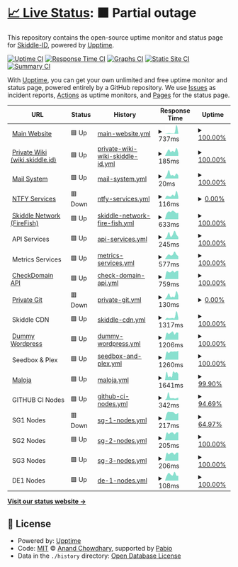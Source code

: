 # [📈 Live Status](https://status.skiddle.id): <!--live status--> **🟧 Partial outage**

This repository contains the open-source uptime monitor and status page for [Skiddle-ID](https://status.skiddle.id), powered by [Upptime](https://github.com/upptime/upptime).

[![Uptime CI](https://github.com/Skiddle-ID/monitoring/workflows/Uptime%20CI/badge.svg)](https://github.com/Skiddle-ID/monitoring/actions?query=workflow%3A%22Uptime+CI%22)
[![Response Time CI](https://github.com/Skiddle-ID/monitoring/workflows/Response%20Time%20CI/badge.svg)](https://github.com/Skiddle-ID/monitoring/actions?query=workflow%3A%22Response+Time+CI%22)
[![Graphs CI](https://github.com/Skiddle-ID/monitoring/workflows/Graphs%20CI/badge.svg)](https://github.com/Skiddle-ID/monitoring/actions?query=workflow%3A%22Graphs+CI%22)
[![Static Site CI](https://github.com/Skiddle-ID/monitoring/workflows/Static%20Site%20CI/badge.svg)](https://github.com/Skiddle-ID/monitoring/actions?query=workflow%3A%22Static+Site+CI%22)
[![Summary CI](https://github.com/Skiddle-ID/monitoring/workflows/Summary%20CI/badge.svg)](https://github.com/Skiddle-ID/monitoring/actions?query=workflow%3A%22Summary+CI%22)

With [Upptime](https://upptime.js.org), you can get your own unlimited and free uptime monitor and status page, powered entirely by a GitHub repository. We use [Issues](https://github.com/Skiddle-ID/monitoring/issues) as incident reports, [Actions](https://github.com/Skiddle-ID/monitoring/actions) as uptime monitors, and [Pages](https://status.skiddle.id) for the status page.

<!--start: status pages-->
<!-- This summary is generated by Upptime (https://github.com/upptime/upptime) -->
<!-- Do not edit this manually, your changes will be overwritten -->
<!-- prettier-ignore -->
| URL | Status | History | Response Time | Uptime |
| --- | ------ | ------- | ------------- | ------ |
| <img alt="" src="https://icons.duckduckgo.com/ip3/skiddle.id.ico" height="13"> [Main Website](https://skiddle.id) | 🟩 Up | [main-website.yml](https://github.com/Skiddle-ID/monitoring/commits/HEAD/history/main-website.yml) | <details><summary><img alt="Response time graph" src="./graphs/main-website/response-time-week.png" height="20"> 737ms</summary><br><a href="https://status.skiddle.id/history/main-website"><img alt="Response time 182" src="https://img.shields.io/endpoint?url=https%3A%2F%2Fraw.githubusercontent.com%2FSkiddle-ID%2Fmonitoring%2FHEAD%2Fapi%2Fmain-website%2Fresponse-time.json"></a><br><a href="https://status.skiddle.id/history/main-website"><img alt="24-hour response time 86" src="https://img.shields.io/endpoint?url=https%3A%2F%2Fraw.githubusercontent.com%2FSkiddle-ID%2Fmonitoring%2FHEAD%2Fapi%2Fmain-website%2Fresponse-time-day.json"></a><br><a href="https://status.skiddle.id/history/main-website"><img alt="7-day response time 737" src="https://img.shields.io/endpoint?url=https%3A%2F%2Fraw.githubusercontent.com%2FSkiddle-ID%2Fmonitoring%2FHEAD%2Fapi%2Fmain-website%2Fresponse-time-week.json"></a><br><a href="https://status.skiddle.id/history/main-website"><img alt="30-day response time 259" src="https://img.shields.io/endpoint?url=https%3A%2F%2Fraw.githubusercontent.com%2FSkiddle-ID%2Fmonitoring%2FHEAD%2Fapi%2Fmain-website%2Fresponse-time-month.json"></a><br><a href="https://status.skiddle.id/history/main-website"><img alt="1-year response time 182" src="https://img.shields.io/endpoint?url=https%3A%2F%2Fraw.githubusercontent.com%2FSkiddle-ID%2Fmonitoring%2FHEAD%2Fapi%2Fmain-website%2Fresponse-time-year.json"></a></details> | <details><summary><a href="https://status.skiddle.id/history/main-website">100.00%</a></summary><a href="https://status.skiddle.id/history/main-website"><img alt="All-time uptime 99.16%" src="https://img.shields.io/endpoint?url=https%3A%2F%2Fraw.githubusercontent.com%2FSkiddle-ID%2Fmonitoring%2FHEAD%2Fapi%2Fmain-website%2Fuptime.json"></a><br><a href="https://status.skiddle.id/history/main-website"><img alt="24-hour uptime 100.00%" src="https://img.shields.io/endpoint?url=https%3A%2F%2Fraw.githubusercontent.com%2FSkiddle-ID%2Fmonitoring%2FHEAD%2Fapi%2Fmain-website%2Fuptime-day.json"></a><br><a href="https://status.skiddle.id/history/main-website"><img alt="7-day uptime 100.00%" src="https://img.shields.io/endpoint?url=https%3A%2F%2Fraw.githubusercontent.com%2FSkiddle-ID%2Fmonitoring%2FHEAD%2Fapi%2Fmain-website%2Fuptime-week.json"></a><br><a href="https://status.skiddle.id/history/main-website"><img alt="30-day uptime 100.00%" src="https://img.shields.io/endpoint?url=https%3A%2F%2Fraw.githubusercontent.com%2FSkiddle-ID%2Fmonitoring%2FHEAD%2Fapi%2Fmain-website%2Fuptime-month.json"></a><br><a href="https://status.skiddle.id/history/main-website"><img alt="1-year uptime 99.16%" src="https://img.shields.io/endpoint?url=https%3A%2F%2Fraw.githubusercontent.com%2FSkiddle-ID%2Fmonitoring%2FHEAD%2Fapi%2Fmain-website%2Fuptime-year.json"></a></details>
| <img alt="" src="https://icons.duckduckgo.com/ip3/wiki.skiddle.id.ico" height="13"> [Private Wiki (wiki.skiddle.id)](https://wiki.skiddle.id) | 🟩 Up | [private-wiki-wiki-skiddle-id.yml](https://github.com/Skiddle-ID/monitoring/commits/HEAD/history/private-wiki-wiki-skiddle-id.yml) | <details><summary><img alt="Response time graph" src="./graphs/private-wiki-wiki-skiddle-id/response-time-week.png" height="20"> 185ms</summary><br><a href="https://status.skiddle.id/history/private-wiki-wiki-skiddle-id"><img alt="Response time 177" src="https://img.shields.io/endpoint?url=https%3A%2F%2Fraw.githubusercontent.com%2FSkiddle-ID%2Fmonitoring%2FHEAD%2Fapi%2Fprivate-wiki-wiki-skiddle-id%2Fresponse-time.json"></a><br><a href="https://status.skiddle.id/history/private-wiki-wiki-skiddle-id"><img alt="24-hour response time 109" src="https://img.shields.io/endpoint?url=https%3A%2F%2Fraw.githubusercontent.com%2FSkiddle-ID%2Fmonitoring%2FHEAD%2Fapi%2Fprivate-wiki-wiki-skiddle-id%2Fresponse-time-day.json"></a><br><a href="https://status.skiddle.id/history/private-wiki-wiki-skiddle-id"><img alt="7-day response time 185" src="https://img.shields.io/endpoint?url=https%3A%2F%2Fraw.githubusercontent.com%2FSkiddle-ID%2Fmonitoring%2FHEAD%2Fapi%2Fprivate-wiki-wiki-skiddle-id%2Fresponse-time-week.json"></a><br><a href="https://status.skiddle.id/history/private-wiki-wiki-skiddle-id"><img alt="30-day response time 267" src="https://img.shields.io/endpoint?url=https%3A%2F%2Fraw.githubusercontent.com%2FSkiddle-ID%2Fmonitoring%2FHEAD%2Fapi%2Fprivate-wiki-wiki-skiddle-id%2Fresponse-time-month.json"></a><br><a href="https://status.skiddle.id/history/private-wiki-wiki-skiddle-id"><img alt="1-year response time 177" src="https://img.shields.io/endpoint?url=https%3A%2F%2Fraw.githubusercontent.com%2FSkiddle-ID%2Fmonitoring%2FHEAD%2Fapi%2Fprivate-wiki-wiki-skiddle-id%2Fresponse-time-year.json"></a></details> | <details><summary><a href="https://status.skiddle.id/history/private-wiki-wiki-skiddle-id">100.00%</a></summary><a href="https://status.skiddle.id/history/private-wiki-wiki-skiddle-id"><img alt="All-time uptime 100.00%" src="https://img.shields.io/endpoint?url=https%3A%2F%2Fraw.githubusercontent.com%2FSkiddle-ID%2Fmonitoring%2FHEAD%2Fapi%2Fprivate-wiki-wiki-skiddle-id%2Fuptime.json"></a><br><a href="https://status.skiddle.id/history/private-wiki-wiki-skiddle-id"><img alt="24-hour uptime 100.00%" src="https://img.shields.io/endpoint?url=https%3A%2F%2Fraw.githubusercontent.com%2FSkiddle-ID%2Fmonitoring%2FHEAD%2Fapi%2Fprivate-wiki-wiki-skiddle-id%2Fuptime-day.json"></a><br><a href="https://status.skiddle.id/history/private-wiki-wiki-skiddle-id"><img alt="7-day uptime 100.00%" src="https://img.shields.io/endpoint?url=https%3A%2F%2Fraw.githubusercontent.com%2FSkiddle-ID%2Fmonitoring%2FHEAD%2Fapi%2Fprivate-wiki-wiki-skiddle-id%2Fuptime-week.json"></a><br><a href="https://status.skiddle.id/history/private-wiki-wiki-skiddle-id"><img alt="30-day uptime 100.00%" src="https://img.shields.io/endpoint?url=https%3A%2F%2Fraw.githubusercontent.com%2FSkiddle-ID%2Fmonitoring%2FHEAD%2Fapi%2Fprivate-wiki-wiki-skiddle-id%2Fuptime-month.json"></a><br><a href="https://status.skiddle.id/history/private-wiki-wiki-skiddle-id"><img alt="1-year uptime 100.00%" src="https://img.shields.io/endpoint?url=https%3A%2F%2Fraw.githubusercontent.com%2FSkiddle-ID%2Fmonitoring%2FHEAD%2Fapi%2Fprivate-wiki-wiki-skiddle-id%2Fuptime-year.json"></a></details>
| <img alt="" src="https://icons.duckduckgo.com/ip3/skiddle.id.ico" height="13"> [Mail System](https://skiddle.id) | 🟩 Up | [mail-system.yml](https://github.com/Skiddle-ID/monitoring/commits/HEAD/history/mail-system.yml) | <details><summary><img alt="Response time graph" src="./graphs/mail-system/response-time-week.png" height="20"> 20ms</summary><br><a href="https://status.skiddle.id/history/mail-system"><img alt="Response time 17" src="https://img.shields.io/endpoint?url=https%3A%2F%2Fraw.githubusercontent.com%2FSkiddle-ID%2Fmonitoring%2FHEAD%2Fapi%2Fmail-system%2Fresponse-time.json"></a><br><a href="https://status.skiddle.id/history/mail-system"><img alt="24-hour response time 14" src="https://img.shields.io/endpoint?url=https%3A%2F%2Fraw.githubusercontent.com%2FSkiddle-ID%2Fmonitoring%2FHEAD%2Fapi%2Fmail-system%2Fresponse-time-day.json"></a><br><a href="https://status.skiddle.id/history/mail-system"><img alt="7-day response time 20" src="https://img.shields.io/endpoint?url=https%3A%2F%2Fraw.githubusercontent.com%2FSkiddle-ID%2Fmonitoring%2FHEAD%2Fapi%2Fmail-system%2Fresponse-time-week.json"></a><br><a href="https://status.skiddle.id/history/mail-system"><img alt="30-day response time 20" src="https://img.shields.io/endpoint?url=https%3A%2F%2Fraw.githubusercontent.com%2FSkiddle-ID%2Fmonitoring%2FHEAD%2Fapi%2Fmail-system%2Fresponse-time-month.json"></a><br><a href="https://status.skiddle.id/history/mail-system"><img alt="1-year response time 17" src="https://img.shields.io/endpoint?url=https%3A%2F%2Fraw.githubusercontent.com%2FSkiddle-ID%2Fmonitoring%2FHEAD%2Fapi%2Fmail-system%2Fresponse-time-year.json"></a></details> | <details><summary><a href="https://status.skiddle.id/history/mail-system">100.00%</a></summary><a href="https://status.skiddle.id/history/mail-system"><img alt="All-time uptime 99.17%" src="https://img.shields.io/endpoint?url=https%3A%2F%2Fraw.githubusercontent.com%2FSkiddle-ID%2Fmonitoring%2FHEAD%2Fapi%2Fmail-system%2Fuptime.json"></a><br><a href="https://status.skiddle.id/history/mail-system"><img alt="24-hour uptime 100.00%" src="https://img.shields.io/endpoint?url=https%3A%2F%2Fraw.githubusercontent.com%2FSkiddle-ID%2Fmonitoring%2FHEAD%2Fapi%2Fmail-system%2Fuptime-day.json"></a><br><a href="https://status.skiddle.id/history/mail-system"><img alt="7-day uptime 100.00%" src="https://img.shields.io/endpoint?url=https%3A%2F%2Fraw.githubusercontent.com%2FSkiddle-ID%2Fmonitoring%2FHEAD%2Fapi%2Fmail-system%2Fuptime-week.json"></a><br><a href="https://status.skiddle.id/history/mail-system"><img alt="30-day uptime 100.00%" src="https://img.shields.io/endpoint?url=https%3A%2F%2Fraw.githubusercontent.com%2FSkiddle-ID%2Fmonitoring%2FHEAD%2Fapi%2Fmail-system%2Fuptime-month.json"></a><br><a href="https://status.skiddle.id/history/mail-system"><img alt="1-year uptime 99.17%" src="https://img.shields.io/endpoint?url=https%3A%2F%2Fraw.githubusercontent.com%2FSkiddle-ID%2Fmonitoring%2FHEAD%2Fapi%2Fmail-system%2Fuptime-year.json"></a></details>
| <img alt="" src="https://icons.duckduckgo.com/ip3/ntfy.skiddle.id.ico" height="13"> [NTFY Services](https://ntfy.skiddle.id) | 🟥 Down | [ntfy-services.yml](https://github.com/Skiddle-ID/monitoring/commits/HEAD/history/ntfy-services.yml) | <details><summary><img alt="Response time graph" src="./graphs/ntfy-services/response-time-week.png" height="20"> 116ms</summary><br><a href="https://status.skiddle.id/history/ntfy-services"><img alt="Response time 727" src="https://img.shields.io/endpoint?url=https%3A%2F%2Fraw.githubusercontent.com%2FSkiddle-ID%2Fmonitoring%2FHEAD%2Fapi%2Fntfy-services%2Fresponse-time.json"></a><br><a href="https://status.skiddle.id/history/ntfy-services"><img alt="24-hour response time 62" src="https://img.shields.io/endpoint?url=https%3A%2F%2Fraw.githubusercontent.com%2FSkiddle-ID%2Fmonitoring%2FHEAD%2Fapi%2Fntfy-services%2Fresponse-time-day.json"></a><br><a href="https://status.skiddle.id/history/ntfy-services"><img alt="7-day response time 116" src="https://img.shields.io/endpoint?url=https%3A%2F%2Fraw.githubusercontent.com%2FSkiddle-ID%2Fmonitoring%2FHEAD%2Fapi%2Fntfy-services%2Fresponse-time-week.json"></a><br><a href="https://status.skiddle.id/history/ntfy-services"><img alt="30-day response time 115" src="https://img.shields.io/endpoint?url=https%3A%2F%2Fraw.githubusercontent.com%2FSkiddle-ID%2Fmonitoring%2FHEAD%2Fapi%2Fntfy-services%2Fresponse-time-month.json"></a><br><a href="https://status.skiddle.id/history/ntfy-services"><img alt="1-year response time 727" src="https://img.shields.io/endpoint?url=https%3A%2F%2Fraw.githubusercontent.com%2FSkiddle-ID%2Fmonitoring%2FHEAD%2Fapi%2Fntfy-services%2Fresponse-time-year.json"></a></details> | <details><summary><a href="https://status.skiddle.id/history/ntfy-services">0.00%</a></summary><a href="https://status.skiddle.id/history/ntfy-services"><img alt="All-time uptime 0.00%" src="https://img.shields.io/endpoint?url=https%3A%2F%2Fraw.githubusercontent.com%2FSkiddle-ID%2Fmonitoring%2FHEAD%2Fapi%2Fntfy-services%2Fuptime.json"></a><br><a href="https://status.skiddle.id/history/ntfy-services"><img alt="24-hour uptime 0.00%" src="https://img.shields.io/endpoint?url=https%3A%2F%2Fraw.githubusercontent.com%2FSkiddle-ID%2Fmonitoring%2FHEAD%2Fapi%2Fntfy-services%2Fuptime-day.json"></a><br><a href="https://status.skiddle.id/history/ntfy-services"><img alt="7-day uptime 0.00%" src="https://img.shields.io/endpoint?url=https%3A%2F%2Fraw.githubusercontent.com%2FSkiddle-ID%2Fmonitoring%2FHEAD%2Fapi%2Fntfy-services%2Fuptime-week.json"></a><br><a href="https://status.skiddle.id/history/ntfy-services"><img alt="30-day uptime 0.00%" src="https://img.shields.io/endpoint?url=https%3A%2F%2Fraw.githubusercontent.com%2FSkiddle-ID%2Fmonitoring%2FHEAD%2Fapi%2Fntfy-services%2Fuptime-month.json"></a><br><a href="https://status.skiddle.id/history/ntfy-services"><img alt="1-year uptime 0.00%" src="https://img.shields.io/endpoint?url=https%3A%2F%2Fraw.githubusercontent.com%2FSkiddle-ID%2Fmonitoring%2FHEAD%2Fapi%2Fntfy-services%2Fuptime-year.json"></a></details>
| <img alt="" src="https://icons.duckduckgo.com/ip3/skiddle.network.ico" height="13"> [Skiddle Network (FireFish)](https://skiddle.network/) | 🟩 Up | [skiddle-network-fire-fish.yml](https://github.com/Skiddle-ID/monitoring/commits/HEAD/history/skiddle-network-fire-fish.yml) | <details><summary><img alt="Response time graph" src="./graphs/skiddle-network-fire-fish/response-time-week.png" height="20"> 633ms</summary><br><a href="https://status.skiddle.id/history/skiddle-network-fire-fish"><img alt="Response time 691" src="https://img.shields.io/endpoint?url=https%3A%2F%2Fraw.githubusercontent.com%2FSkiddle-ID%2Fmonitoring%2FHEAD%2Fapi%2Fskiddle-network-fire-fish%2Fresponse-time.json"></a><br><a href="https://status.skiddle.id/history/skiddle-network-fire-fish"><img alt="24-hour response time 581" src="https://img.shields.io/endpoint?url=https%3A%2F%2Fraw.githubusercontent.com%2FSkiddle-ID%2Fmonitoring%2FHEAD%2Fapi%2Fskiddle-network-fire-fish%2Fresponse-time-day.json"></a><br><a href="https://status.skiddle.id/history/skiddle-network-fire-fish"><img alt="7-day response time 633" src="https://img.shields.io/endpoint?url=https%3A%2F%2Fraw.githubusercontent.com%2FSkiddle-ID%2Fmonitoring%2FHEAD%2Fapi%2Fskiddle-network-fire-fish%2Fresponse-time-week.json"></a><br><a href="https://status.skiddle.id/history/skiddle-network-fire-fish"><img alt="30-day response time 691" src="https://img.shields.io/endpoint?url=https%3A%2F%2Fraw.githubusercontent.com%2FSkiddle-ID%2Fmonitoring%2FHEAD%2Fapi%2Fskiddle-network-fire-fish%2Fresponse-time-month.json"></a><br><a href="https://status.skiddle.id/history/skiddle-network-fire-fish"><img alt="1-year response time 691" src="https://img.shields.io/endpoint?url=https%3A%2F%2Fraw.githubusercontent.com%2FSkiddle-ID%2Fmonitoring%2FHEAD%2Fapi%2Fskiddle-network-fire-fish%2Fresponse-time-year.json"></a></details> | <details><summary><a href="https://status.skiddle.id/history/skiddle-network-fire-fish">100.00%</a></summary><a href="https://status.skiddle.id/history/skiddle-network-fire-fish"><img alt="All-time uptime 99.91%" src="https://img.shields.io/endpoint?url=https%3A%2F%2Fraw.githubusercontent.com%2FSkiddle-ID%2Fmonitoring%2FHEAD%2Fapi%2Fskiddle-network-fire-fish%2Fuptime.json"></a><br><a href="https://status.skiddle.id/history/skiddle-network-fire-fish"><img alt="24-hour uptime 100.00%" src="https://img.shields.io/endpoint?url=https%3A%2F%2Fraw.githubusercontent.com%2FSkiddle-ID%2Fmonitoring%2FHEAD%2Fapi%2Fskiddle-network-fire-fish%2Fuptime-day.json"></a><br><a href="https://status.skiddle.id/history/skiddle-network-fire-fish"><img alt="7-day uptime 100.00%" src="https://img.shields.io/endpoint?url=https%3A%2F%2Fraw.githubusercontent.com%2FSkiddle-ID%2Fmonitoring%2FHEAD%2Fapi%2Fskiddle-network-fire-fish%2Fuptime-week.json"></a><br><a href="https://status.skiddle.id/history/skiddle-network-fire-fish"><img alt="30-day uptime 99.91%" src="https://img.shields.io/endpoint?url=https%3A%2F%2Fraw.githubusercontent.com%2FSkiddle-ID%2Fmonitoring%2FHEAD%2Fapi%2Fskiddle-network-fire-fish%2Fuptime-month.json"></a><br><a href="https://status.skiddle.id/history/skiddle-network-fire-fish"><img alt="1-year uptime 99.91%" src="https://img.shields.io/endpoint?url=https%3A%2F%2Fraw.githubusercontent.com%2FSkiddle-ID%2Fmonitoring%2FHEAD%2Fapi%2Fskiddle-network-fire-fish%2Fuptime-year.json"></a></details>
| <img alt="" src="https://icons.duckduckgo.com/ip3/null.ico" height="13"> API Services | 🟩 Up | [api-services.yml](https://github.com/Skiddle-ID/monitoring/commits/HEAD/history/api-services.yml) | <details><summary><img alt="Response time graph" src="./graphs/api-services/response-time-week.png" height="20"> 245ms</summary><br><a href="https://status.skiddle.id/history/api-services"><img alt="Response time 250" src="https://img.shields.io/endpoint?url=https%3A%2F%2Fraw.githubusercontent.com%2FSkiddle-ID%2Fmonitoring%2FHEAD%2Fapi%2Fapi-services%2Fresponse-time.json"></a><br><a href="https://status.skiddle.id/history/api-services"><img alt="24-hour response time 115" src="https://img.shields.io/endpoint?url=https%3A%2F%2Fraw.githubusercontent.com%2FSkiddle-ID%2Fmonitoring%2FHEAD%2Fapi%2Fapi-services%2Fresponse-time-day.json"></a><br><a href="https://status.skiddle.id/history/api-services"><img alt="7-day response time 245" src="https://img.shields.io/endpoint?url=https%3A%2F%2Fraw.githubusercontent.com%2FSkiddle-ID%2Fmonitoring%2FHEAD%2Fapi%2Fapi-services%2Fresponse-time-week.json"></a><br><a href="https://status.skiddle.id/history/api-services"><img alt="30-day response time 241" src="https://img.shields.io/endpoint?url=https%3A%2F%2Fraw.githubusercontent.com%2FSkiddle-ID%2Fmonitoring%2FHEAD%2Fapi%2Fapi-services%2Fresponse-time-month.json"></a><br><a href="https://status.skiddle.id/history/api-services"><img alt="1-year response time 250" src="https://img.shields.io/endpoint?url=https%3A%2F%2Fraw.githubusercontent.com%2FSkiddle-ID%2Fmonitoring%2FHEAD%2Fapi%2Fapi-services%2Fresponse-time-year.json"></a></details> | <details><summary><a href="https://status.skiddle.id/history/api-services">100.00%</a></summary><a href="https://status.skiddle.id/history/api-services"><img alt="All-time uptime 75.30%" src="https://img.shields.io/endpoint?url=https%3A%2F%2Fraw.githubusercontent.com%2FSkiddle-ID%2Fmonitoring%2FHEAD%2Fapi%2Fapi-services%2Fuptime.json"></a><br><a href="https://status.skiddle.id/history/api-services"><img alt="24-hour uptime 100.00%" src="https://img.shields.io/endpoint?url=https%3A%2F%2Fraw.githubusercontent.com%2FSkiddle-ID%2Fmonitoring%2FHEAD%2Fapi%2Fapi-services%2Fuptime-day.json"></a><br><a href="https://status.skiddle.id/history/api-services"><img alt="7-day uptime 100.00%" src="https://img.shields.io/endpoint?url=https%3A%2F%2Fraw.githubusercontent.com%2FSkiddle-ID%2Fmonitoring%2FHEAD%2Fapi%2Fapi-services%2Fuptime-week.json"></a><br><a href="https://status.skiddle.id/history/api-services"><img alt="30-day uptime 100.00%" src="https://img.shields.io/endpoint?url=https%3A%2F%2Fraw.githubusercontent.com%2FSkiddle-ID%2Fmonitoring%2FHEAD%2Fapi%2Fapi-services%2Fuptime-month.json"></a><br><a href="https://status.skiddle.id/history/api-services"><img alt="1-year uptime 75.30%" src="https://img.shields.io/endpoint?url=https%3A%2F%2Fraw.githubusercontent.com%2FSkiddle-ID%2Fmonitoring%2FHEAD%2Fapi%2Fapi-services%2Fuptime-year.json"></a></details>
| <img alt="" src="https://icons.duckduckgo.com/ip3/null.ico" height="13"> Metrics Services | 🟩 Up | [metrics-services.yml](https://github.com/Skiddle-ID/monitoring/commits/HEAD/history/metrics-services.yml) | <details><summary><img alt="Response time graph" src="./graphs/metrics-services/response-time-week.png" height="20"> 577ms</summary><br><a href="https://status.skiddle.id/history/metrics-services"><img alt="Response time 519" src="https://img.shields.io/endpoint?url=https%3A%2F%2Fraw.githubusercontent.com%2FSkiddle-ID%2Fmonitoring%2FHEAD%2Fapi%2Fmetrics-services%2Fresponse-time.json"></a><br><a href="https://status.skiddle.id/history/metrics-services"><img alt="24-hour response time 381" src="https://img.shields.io/endpoint?url=https%3A%2F%2Fraw.githubusercontent.com%2FSkiddle-ID%2Fmonitoring%2FHEAD%2Fapi%2Fmetrics-services%2Fresponse-time-day.json"></a><br><a href="https://status.skiddle.id/history/metrics-services"><img alt="7-day response time 577" src="https://img.shields.io/endpoint?url=https%3A%2F%2Fraw.githubusercontent.com%2FSkiddle-ID%2Fmonitoring%2FHEAD%2Fapi%2Fmetrics-services%2Fresponse-time-week.json"></a><br><a href="https://status.skiddle.id/history/metrics-services"><img alt="30-day response time 526" src="https://img.shields.io/endpoint?url=https%3A%2F%2Fraw.githubusercontent.com%2FSkiddle-ID%2Fmonitoring%2FHEAD%2Fapi%2Fmetrics-services%2Fresponse-time-month.json"></a><br><a href="https://status.skiddle.id/history/metrics-services"><img alt="1-year response time 519" src="https://img.shields.io/endpoint?url=https%3A%2F%2Fraw.githubusercontent.com%2FSkiddle-ID%2Fmonitoring%2FHEAD%2Fapi%2Fmetrics-services%2Fresponse-time-year.json"></a></details> | <details><summary><a href="https://status.skiddle.id/history/metrics-services">100.00%</a></summary><a href="https://status.skiddle.id/history/metrics-services"><img alt="All-time uptime 100.00%" src="https://img.shields.io/endpoint?url=https%3A%2F%2Fraw.githubusercontent.com%2FSkiddle-ID%2Fmonitoring%2FHEAD%2Fapi%2Fmetrics-services%2Fuptime.json"></a><br><a href="https://status.skiddle.id/history/metrics-services"><img alt="24-hour uptime 100.00%" src="https://img.shields.io/endpoint?url=https%3A%2F%2Fraw.githubusercontent.com%2FSkiddle-ID%2Fmonitoring%2FHEAD%2Fapi%2Fmetrics-services%2Fuptime-day.json"></a><br><a href="https://status.skiddle.id/history/metrics-services"><img alt="7-day uptime 100.00%" src="https://img.shields.io/endpoint?url=https%3A%2F%2Fraw.githubusercontent.com%2FSkiddle-ID%2Fmonitoring%2FHEAD%2Fapi%2Fmetrics-services%2Fuptime-week.json"></a><br><a href="https://status.skiddle.id/history/metrics-services"><img alt="30-day uptime 100.00%" src="https://img.shields.io/endpoint?url=https%3A%2F%2Fraw.githubusercontent.com%2FSkiddle-ID%2Fmonitoring%2FHEAD%2Fapi%2Fmetrics-services%2Fuptime-month.json"></a><br><a href="https://status.skiddle.id/history/metrics-services"><img alt="1-year uptime 100.00%" src="https://img.shields.io/endpoint?url=https%3A%2F%2Fraw.githubusercontent.com%2FSkiddle-ID%2Fmonitoring%2FHEAD%2Fapi%2Fmetrics-services%2Fuptime-year.json"></a></details>
| <img alt="" src="https://icons.duckduckgo.com/ip3/chkdomain.my.id.ico" height="13"> [CheckDomain API](https://chkdomain.my.id/api) | 🟩 Up | [check-domain-api.yml](https://github.com/Skiddle-ID/monitoring/commits/HEAD/history/check-domain-api.yml) | <details><summary><img alt="Response time graph" src="./graphs/check-domain-api/response-time-week.png" height="20"> 759ms</summary><br><a href="https://status.skiddle.id/history/check-domain-api"><img alt="Response time 926" src="https://img.shields.io/endpoint?url=https%3A%2F%2Fraw.githubusercontent.com%2FSkiddle-ID%2Fmonitoring%2FHEAD%2Fapi%2Fcheck-domain-api%2Fresponse-time.json"></a><br><a href="https://status.skiddle.id/history/check-domain-api"><img alt="24-hour response time 831" src="https://img.shields.io/endpoint?url=https%3A%2F%2Fraw.githubusercontent.com%2FSkiddle-ID%2Fmonitoring%2FHEAD%2Fapi%2Fcheck-domain-api%2Fresponse-time-day.json"></a><br><a href="https://status.skiddle.id/history/check-domain-api"><img alt="7-day response time 759" src="https://img.shields.io/endpoint?url=https%3A%2F%2Fraw.githubusercontent.com%2FSkiddle-ID%2Fmonitoring%2FHEAD%2Fapi%2Fcheck-domain-api%2Fresponse-time-week.json"></a><br><a href="https://status.skiddle.id/history/check-domain-api"><img alt="30-day response time 1560" src="https://img.shields.io/endpoint?url=https%3A%2F%2Fraw.githubusercontent.com%2FSkiddle-ID%2Fmonitoring%2FHEAD%2Fapi%2Fcheck-domain-api%2Fresponse-time-month.json"></a><br><a href="https://status.skiddle.id/history/check-domain-api"><img alt="1-year response time 926" src="https://img.shields.io/endpoint?url=https%3A%2F%2Fraw.githubusercontent.com%2FSkiddle-ID%2Fmonitoring%2FHEAD%2Fapi%2Fcheck-domain-api%2Fresponse-time-year.json"></a></details> | <details><summary><a href="https://status.skiddle.id/history/check-domain-api">100.00%</a></summary><a href="https://status.skiddle.id/history/check-domain-api"><img alt="All-time uptime 99.94%" src="https://img.shields.io/endpoint?url=https%3A%2F%2Fraw.githubusercontent.com%2FSkiddle-ID%2Fmonitoring%2FHEAD%2Fapi%2Fcheck-domain-api%2Fuptime.json"></a><br><a href="https://status.skiddle.id/history/check-domain-api"><img alt="24-hour uptime 100.00%" src="https://img.shields.io/endpoint?url=https%3A%2F%2Fraw.githubusercontent.com%2FSkiddle-ID%2Fmonitoring%2FHEAD%2Fapi%2Fcheck-domain-api%2Fuptime-day.json"></a><br><a href="https://status.skiddle.id/history/check-domain-api"><img alt="7-day uptime 100.00%" src="https://img.shields.io/endpoint?url=https%3A%2F%2Fraw.githubusercontent.com%2FSkiddle-ID%2Fmonitoring%2FHEAD%2Fapi%2Fcheck-domain-api%2Fuptime-week.json"></a><br><a href="https://status.skiddle.id/history/check-domain-api"><img alt="30-day uptime 100.00%" src="https://img.shields.io/endpoint?url=https%3A%2F%2Fraw.githubusercontent.com%2FSkiddle-ID%2Fmonitoring%2FHEAD%2Fapi%2Fcheck-domain-api%2Fuptime-month.json"></a><br><a href="https://status.skiddle.id/history/check-domain-api"><img alt="1-year uptime 99.94%" src="https://img.shields.io/endpoint?url=https%3A%2F%2Fraw.githubusercontent.com%2FSkiddle-ID%2Fmonitoring%2FHEAD%2Fapi%2Fcheck-domain-api%2Fuptime-year.json"></a></details>
| <img alt="" src="https://icons.duckduckgo.com/ip3/git.skiddle.id.ico" height="13"> [Private Git](https://git.skiddle.id) | 🟥 Down | [private-git.yml](https://github.com/Skiddle-ID/monitoring/commits/HEAD/history/private-git.yml) | <details><summary><img alt="Response time graph" src="./graphs/private-git/response-time-week.png" height="20"> 130ms</summary><br><a href="https://status.skiddle.id/history/private-git"><img alt="Response time 197" src="https://img.shields.io/endpoint?url=https%3A%2F%2Fraw.githubusercontent.com%2FSkiddle-ID%2Fmonitoring%2FHEAD%2Fapi%2Fprivate-git%2Fresponse-time.json"></a><br><a href="https://status.skiddle.id/history/private-git"><img alt="24-hour response time 124" src="https://img.shields.io/endpoint?url=https%3A%2F%2Fraw.githubusercontent.com%2FSkiddle-ID%2Fmonitoring%2FHEAD%2Fapi%2Fprivate-git%2Fresponse-time-day.json"></a><br><a href="https://status.skiddle.id/history/private-git"><img alt="7-day response time 130" src="https://img.shields.io/endpoint?url=https%3A%2F%2Fraw.githubusercontent.com%2FSkiddle-ID%2Fmonitoring%2FHEAD%2Fapi%2Fprivate-git%2Fresponse-time-week.json"></a><br><a href="https://status.skiddle.id/history/private-git"><img alt="30-day response time 125" src="https://img.shields.io/endpoint?url=https%3A%2F%2Fraw.githubusercontent.com%2FSkiddle-ID%2Fmonitoring%2FHEAD%2Fapi%2Fprivate-git%2Fresponse-time-month.json"></a><br><a href="https://status.skiddle.id/history/private-git"><img alt="1-year response time 197" src="https://img.shields.io/endpoint?url=https%3A%2F%2Fraw.githubusercontent.com%2FSkiddle-ID%2Fmonitoring%2FHEAD%2Fapi%2Fprivate-git%2Fresponse-time-year.json"></a></details> | <details><summary><a href="https://status.skiddle.id/history/private-git">0.00%</a></summary><a href="https://status.skiddle.id/history/private-git"><img alt="All-time uptime 0.00%" src="https://img.shields.io/endpoint?url=https%3A%2F%2Fraw.githubusercontent.com%2FSkiddle-ID%2Fmonitoring%2FHEAD%2Fapi%2Fprivate-git%2Fuptime.json"></a><br><a href="https://status.skiddle.id/history/private-git"><img alt="24-hour uptime 0.00%" src="https://img.shields.io/endpoint?url=https%3A%2F%2Fraw.githubusercontent.com%2FSkiddle-ID%2Fmonitoring%2FHEAD%2Fapi%2Fprivate-git%2Fuptime-day.json"></a><br><a href="https://status.skiddle.id/history/private-git"><img alt="7-day uptime 0.00%" src="https://img.shields.io/endpoint?url=https%3A%2F%2Fraw.githubusercontent.com%2FSkiddle-ID%2Fmonitoring%2FHEAD%2Fapi%2Fprivate-git%2Fuptime-week.json"></a><br><a href="https://status.skiddle.id/history/private-git"><img alt="30-day uptime 0.00%" src="https://img.shields.io/endpoint?url=https%3A%2F%2Fraw.githubusercontent.com%2FSkiddle-ID%2Fmonitoring%2FHEAD%2Fapi%2Fprivate-git%2Fuptime-month.json"></a><br><a href="https://status.skiddle.id/history/private-git"><img alt="1-year uptime 0.00%" src="https://img.shields.io/endpoint?url=https%3A%2F%2Fraw.githubusercontent.com%2FSkiddle-ID%2Fmonitoring%2FHEAD%2Fapi%2Fprivate-git%2Fuptime-year.json"></a></details>
| <img alt="" src="https://icons.duckduckgo.com/ip3/null.ico" height="13"> Skiddle CDN | 🟩 Up | [skiddle-cdn.yml](https://github.com/Skiddle-ID/monitoring/commits/HEAD/history/skiddle-cdn.yml) | <details><summary><img alt="Response time graph" src="./graphs/skiddle-cdn/response-time-week.png" height="20"> 1317ms</summary><br><a href="https://status.skiddle.id/history/skiddle-cdn"><img alt="Response time 1783" src="https://img.shields.io/endpoint?url=https%3A%2F%2Fraw.githubusercontent.com%2FSkiddle-ID%2Fmonitoring%2FHEAD%2Fapi%2Fskiddle-cdn%2Fresponse-time.json"></a><br><a href="https://status.skiddle.id/history/skiddle-cdn"><img alt="24-hour response time 885" src="https://img.shields.io/endpoint?url=https%3A%2F%2Fraw.githubusercontent.com%2FSkiddle-ID%2Fmonitoring%2FHEAD%2Fapi%2Fskiddle-cdn%2Fresponse-time-day.json"></a><br><a href="https://status.skiddle.id/history/skiddle-cdn"><img alt="7-day response time 1317" src="https://img.shields.io/endpoint?url=https%3A%2F%2Fraw.githubusercontent.com%2FSkiddle-ID%2Fmonitoring%2FHEAD%2Fapi%2Fskiddle-cdn%2Fresponse-time-week.json"></a><br><a href="https://status.skiddle.id/history/skiddle-cdn"><img alt="30-day response time 1783" src="https://img.shields.io/endpoint?url=https%3A%2F%2Fraw.githubusercontent.com%2FSkiddle-ID%2Fmonitoring%2FHEAD%2Fapi%2Fskiddle-cdn%2Fresponse-time-month.json"></a><br><a href="https://status.skiddle.id/history/skiddle-cdn"><img alt="1-year response time 1783" src="https://img.shields.io/endpoint?url=https%3A%2F%2Fraw.githubusercontent.com%2FSkiddle-ID%2Fmonitoring%2FHEAD%2Fapi%2Fskiddle-cdn%2Fresponse-time-year.json"></a></details> | <details><summary><a href="https://status.skiddle.id/history/skiddle-cdn">100.00%</a></summary><a href="https://status.skiddle.id/history/skiddle-cdn"><img alt="All-time uptime 99.98%" src="https://img.shields.io/endpoint?url=https%3A%2F%2Fraw.githubusercontent.com%2FSkiddle-ID%2Fmonitoring%2FHEAD%2Fapi%2Fskiddle-cdn%2Fuptime.json"></a><br><a href="https://status.skiddle.id/history/skiddle-cdn"><img alt="24-hour uptime 100.00%" src="https://img.shields.io/endpoint?url=https%3A%2F%2Fraw.githubusercontent.com%2FSkiddle-ID%2Fmonitoring%2FHEAD%2Fapi%2Fskiddle-cdn%2Fuptime-day.json"></a><br><a href="https://status.skiddle.id/history/skiddle-cdn"><img alt="7-day uptime 100.00%" src="https://img.shields.io/endpoint?url=https%3A%2F%2Fraw.githubusercontent.com%2FSkiddle-ID%2Fmonitoring%2FHEAD%2Fapi%2Fskiddle-cdn%2Fuptime-week.json"></a><br><a href="https://status.skiddle.id/history/skiddle-cdn"><img alt="30-day uptime 99.98%" src="https://img.shields.io/endpoint?url=https%3A%2F%2Fraw.githubusercontent.com%2FSkiddle-ID%2Fmonitoring%2FHEAD%2Fapi%2Fskiddle-cdn%2Fuptime-month.json"></a><br><a href="https://status.skiddle.id/history/skiddle-cdn"><img alt="1-year uptime 99.98%" src="https://img.shields.io/endpoint?url=https%3A%2F%2Fraw.githubusercontent.com%2FSkiddle-ID%2Fmonitoring%2FHEAD%2Fapi%2Fskiddle-cdn%2Fuptime-year.json"></a></details>
| <img alt="" src="https://icons.duckduckgo.com/ip3/skiddle.my.id.ico" height="13"> [Dummy Wordpress](https://skiddle.my.id) | 🟩 Up | [dummy-wordpress.yml](https://github.com/Skiddle-ID/monitoring/commits/HEAD/history/dummy-wordpress.yml) | <details><summary><img alt="Response time graph" src="./graphs/dummy-wordpress/response-time-week.png" height="20"> 1206ms</summary><br><a href="https://status.skiddle.id/history/dummy-wordpress"><img alt="Response time 1295" src="https://img.shields.io/endpoint?url=https%3A%2F%2Fraw.githubusercontent.com%2FSkiddle-ID%2Fmonitoring%2FHEAD%2Fapi%2Fdummy-wordpress%2Fresponse-time.json"></a><br><a href="https://status.skiddle.id/history/dummy-wordpress"><img alt="24-hour response time 1239" src="https://img.shields.io/endpoint?url=https%3A%2F%2Fraw.githubusercontent.com%2FSkiddle-ID%2Fmonitoring%2FHEAD%2Fapi%2Fdummy-wordpress%2Fresponse-time-day.json"></a><br><a href="https://status.skiddle.id/history/dummy-wordpress"><img alt="7-day response time 1206" src="https://img.shields.io/endpoint?url=https%3A%2F%2Fraw.githubusercontent.com%2FSkiddle-ID%2Fmonitoring%2FHEAD%2Fapi%2Fdummy-wordpress%2Fresponse-time-week.json"></a><br><a href="https://status.skiddle.id/history/dummy-wordpress"><img alt="30-day response time 1295" src="https://img.shields.io/endpoint?url=https%3A%2F%2Fraw.githubusercontent.com%2FSkiddle-ID%2Fmonitoring%2FHEAD%2Fapi%2Fdummy-wordpress%2Fresponse-time-month.json"></a><br><a href="https://status.skiddle.id/history/dummy-wordpress"><img alt="1-year response time 1295" src="https://img.shields.io/endpoint?url=https%3A%2F%2Fraw.githubusercontent.com%2FSkiddle-ID%2Fmonitoring%2FHEAD%2Fapi%2Fdummy-wordpress%2Fresponse-time-year.json"></a></details> | <details><summary><a href="https://status.skiddle.id/history/dummy-wordpress">100.00%</a></summary><a href="https://status.skiddle.id/history/dummy-wordpress"><img alt="All-time uptime 100.00%" src="https://img.shields.io/endpoint?url=https%3A%2F%2Fraw.githubusercontent.com%2FSkiddle-ID%2Fmonitoring%2FHEAD%2Fapi%2Fdummy-wordpress%2Fuptime.json"></a><br><a href="https://status.skiddle.id/history/dummy-wordpress"><img alt="24-hour uptime 100.00%" src="https://img.shields.io/endpoint?url=https%3A%2F%2Fraw.githubusercontent.com%2FSkiddle-ID%2Fmonitoring%2FHEAD%2Fapi%2Fdummy-wordpress%2Fuptime-day.json"></a><br><a href="https://status.skiddle.id/history/dummy-wordpress"><img alt="7-day uptime 100.00%" src="https://img.shields.io/endpoint?url=https%3A%2F%2Fraw.githubusercontent.com%2FSkiddle-ID%2Fmonitoring%2FHEAD%2Fapi%2Fdummy-wordpress%2Fuptime-week.json"></a><br><a href="https://status.skiddle.id/history/dummy-wordpress"><img alt="30-day uptime 100.00%" src="https://img.shields.io/endpoint?url=https%3A%2F%2Fraw.githubusercontent.com%2FSkiddle-ID%2Fmonitoring%2FHEAD%2Fapi%2Fdummy-wordpress%2Fuptime-month.json"></a><br><a href="https://status.skiddle.id/history/dummy-wordpress"><img alt="1-year uptime 100.00%" src="https://img.shields.io/endpoint?url=https%3A%2F%2Fraw.githubusercontent.com%2FSkiddle-ID%2Fmonitoring%2FHEAD%2Fapi%2Fdummy-wordpress%2Fuptime-year.json"></a></details>
| <img alt="" src="https://icons.duckduckgo.com/ip3/null.ico" height="13"> Seedbox & Plex | 🟩 Up | [seedbox-and-plex.yml](https://github.com/Skiddle-ID/monitoring/commits/HEAD/history/seedbox-and-plex.yml) | <details><summary><img alt="Response time graph" src="./graphs/seedbox-and-plex/response-time-week.png" height="20"> 1260ms</summary><br><a href="https://status.skiddle.id/history/seedbox-and-plex"><img alt="Response time 1232" src="https://img.shields.io/endpoint?url=https%3A%2F%2Fraw.githubusercontent.com%2FSkiddle-ID%2Fmonitoring%2FHEAD%2Fapi%2Fseedbox-and-plex%2Fresponse-time.json"></a><br><a href="https://status.skiddle.id/history/seedbox-and-plex"><img alt="24-hour response time 1387" src="https://img.shields.io/endpoint?url=https%3A%2F%2Fraw.githubusercontent.com%2FSkiddle-ID%2Fmonitoring%2FHEAD%2Fapi%2Fseedbox-and-plex%2Fresponse-time-day.json"></a><br><a href="https://status.skiddle.id/history/seedbox-and-plex"><img alt="7-day response time 1260" src="https://img.shields.io/endpoint?url=https%3A%2F%2Fraw.githubusercontent.com%2FSkiddle-ID%2Fmonitoring%2FHEAD%2Fapi%2Fseedbox-and-plex%2Fresponse-time-week.json"></a><br><a href="https://status.skiddle.id/history/seedbox-and-plex"><img alt="30-day response time 1232" src="https://img.shields.io/endpoint?url=https%3A%2F%2Fraw.githubusercontent.com%2FSkiddle-ID%2Fmonitoring%2FHEAD%2Fapi%2Fseedbox-and-plex%2Fresponse-time-month.json"></a><br><a href="https://status.skiddle.id/history/seedbox-and-plex"><img alt="1-year response time 1232" src="https://img.shields.io/endpoint?url=https%3A%2F%2Fraw.githubusercontent.com%2FSkiddle-ID%2Fmonitoring%2FHEAD%2Fapi%2Fseedbox-and-plex%2Fresponse-time-year.json"></a></details> | <details><summary><a href="https://status.skiddle.id/history/seedbox-and-plex">100.00%</a></summary><a href="https://status.skiddle.id/history/seedbox-and-plex"><img alt="All-time uptime 99.25%" src="https://img.shields.io/endpoint?url=https%3A%2F%2Fraw.githubusercontent.com%2FSkiddle-ID%2Fmonitoring%2FHEAD%2Fapi%2Fseedbox-and-plex%2Fuptime.json"></a><br><a href="https://status.skiddle.id/history/seedbox-and-plex"><img alt="24-hour uptime 100.00%" src="https://img.shields.io/endpoint?url=https%3A%2F%2Fraw.githubusercontent.com%2FSkiddle-ID%2Fmonitoring%2FHEAD%2Fapi%2Fseedbox-and-plex%2Fuptime-day.json"></a><br><a href="https://status.skiddle.id/history/seedbox-and-plex"><img alt="7-day uptime 100.00%" src="https://img.shields.io/endpoint?url=https%3A%2F%2Fraw.githubusercontent.com%2FSkiddle-ID%2Fmonitoring%2FHEAD%2Fapi%2Fseedbox-and-plex%2Fuptime-week.json"></a><br><a href="https://status.skiddle.id/history/seedbox-and-plex"><img alt="30-day uptime 99.25%" src="https://img.shields.io/endpoint?url=https%3A%2F%2Fraw.githubusercontent.com%2FSkiddle-ID%2Fmonitoring%2FHEAD%2Fapi%2Fseedbox-and-plex%2Fuptime-month.json"></a><br><a href="https://status.skiddle.id/history/seedbox-and-plex"><img alt="1-year uptime 99.25%" src="https://img.shields.io/endpoint?url=https%3A%2F%2Fraw.githubusercontent.com%2FSkiddle-ID%2Fmonitoring%2FHEAD%2Fapi%2Fseedbox-and-plex%2Fuptime-year.json"></a></details>
| <img alt="" src="https://icons.duckduckgo.com/ip3/listen.skiddle.id.ico" height="13"> [Maloja](https://listen.skiddle.id) | 🟩 Up | [maloja.yml](https://github.com/Skiddle-ID/monitoring/commits/HEAD/history/maloja.yml) | <details><summary><img alt="Response time graph" src="./graphs/maloja/response-time-week.png" height="20"> 1641ms</summary><br><a href="https://status.skiddle.id/history/maloja"><img alt="Response time 1409" src="https://img.shields.io/endpoint?url=https%3A%2F%2Fraw.githubusercontent.com%2FSkiddle-ID%2Fmonitoring%2FHEAD%2Fapi%2Fmaloja%2Fresponse-time.json"></a><br><a href="https://status.skiddle.id/history/maloja"><img alt="24-hour response time 1633" src="https://img.shields.io/endpoint?url=https%3A%2F%2Fraw.githubusercontent.com%2FSkiddle-ID%2Fmonitoring%2FHEAD%2Fapi%2Fmaloja%2Fresponse-time-day.json"></a><br><a href="https://status.skiddle.id/history/maloja"><img alt="7-day response time 1641" src="https://img.shields.io/endpoint?url=https%3A%2F%2Fraw.githubusercontent.com%2FSkiddle-ID%2Fmonitoring%2FHEAD%2Fapi%2Fmaloja%2Fresponse-time-week.json"></a><br><a href="https://status.skiddle.id/history/maloja"><img alt="30-day response time 1409" src="https://img.shields.io/endpoint?url=https%3A%2F%2Fraw.githubusercontent.com%2FSkiddle-ID%2Fmonitoring%2FHEAD%2Fapi%2Fmaloja%2Fresponse-time-month.json"></a><br><a href="https://status.skiddle.id/history/maloja"><img alt="1-year response time 1409" src="https://img.shields.io/endpoint?url=https%3A%2F%2Fraw.githubusercontent.com%2FSkiddle-ID%2Fmonitoring%2FHEAD%2Fapi%2Fmaloja%2Fresponse-time-year.json"></a></details> | <details><summary><a href="https://status.skiddle.id/history/maloja">99.90%</a></summary><a href="https://status.skiddle.id/history/maloja"><img alt="All-time uptime 99.76%" src="https://img.shields.io/endpoint?url=https%3A%2F%2Fraw.githubusercontent.com%2FSkiddle-ID%2Fmonitoring%2FHEAD%2Fapi%2Fmaloja%2Fuptime.json"></a><br><a href="https://status.skiddle.id/history/maloja"><img alt="24-hour uptime 100.00%" src="https://img.shields.io/endpoint?url=https%3A%2F%2Fraw.githubusercontent.com%2FSkiddle-ID%2Fmonitoring%2FHEAD%2Fapi%2Fmaloja%2Fuptime-day.json"></a><br><a href="https://status.skiddle.id/history/maloja"><img alt="7-day uptime 99.90%" src="https://img.shields.io/endpoint?url=https%3A%2F%2Fraw.githubusercontent.com%2FSkiddle-ID%2Fmonitoring%2FHEAD%2Fapi%2Fmaloja%2Fuptime-week.json"></a><br><a href="https://status.skiddle.id/history/maloja"><img alt="30-day uptime 99.76%" src="https://img.shields.io/endpoint?url=https%3A%2F%2Fraw.githubusercontent.com%2FSkiddle-ID%2Fmonitoring%2FHEAD%2Fapi%2Fmaloja%2Fuptime-month.json"></a><br><a href="https://status.skiddle.id/history/maloja"><img alt="1-year uptime 99.76%" src="https://img.shields.io/endpoint?url=https%3A%2F%2Fraw.githubusercontent.com%2FSkiddle-ID%2Fmonitoring%2FHEAD%2Fapi%2Fmaloja%2Fuptime-year.json"></a></details>
| <img alt="" src="https://icons.duckduckgo.com/ip3/null.ico" height="13"> GITHUB CI Nodes | 🟩 Up | [github-ci-nodes.yml](https://github.com/Skiddle-ID/monitoring/commits/HEAD/history/github-ci-nodes.yml) | <details><summary><img alt="Response time graph" src="./graphs/github-ci-nodes/response-time-week.png" height="20"> 342ms</summary><br><a href="https://status.skiddle.id/history/github-ci-nodes"><img alt="Response time 258" src="https://img.shields.io/endpoint?url=https%3A%2F%2Fraw.githubusercontent.com%2FSkiddle-ID%2Fmonitoring%2FHEAD%2Fapi%2Fgithub-ci-nodes%2Fresponse-time.json"></a><br><a href="https://status.skiddle.id/history/github-ci-nodes"><img alt="24-hour response time 312" src="https://img.shields.io/endpoint?url=https%3A%2F%2Fraw.githubusercontent.com%2FSkiddle-ID%2Fmonitoring%2FHEAD%2Fapi%2Fgithub-ci-nodes%2Fresponse-time-day.json"></a><br><a href="https://status.skiddle.id/history/github-ci-nodes"><img alt="7-day response time 342" src="https://img.shields.io/endpoint?url=https%3A%2F%2Fraw.githubusercontent.com%2FSkiddle-ID%2Fmonitoring%2FHEAD%2Fapi%2Fgithub-ci-nodes%2Fresponse-time-week.json"></a><br><a href="https://status.skiddle.id/history/github-ci-nodes"><img alt="30-day response time 258" src="https://img.shields.io/endpoint?url=https%3A%2F%2Fraw.githubusercontent.com%2FSkiddle-ID%2Fmonitoring%2FHEAD%2Fapi%2Fgithub-ci-nodes%2Fresponse-time-month.json"></a><br><a href="https://status.skiddle.id/history/github-ci-nodes"><img alt="1-year response time 258" src="https://img.shields.io/endpoint?url=https%3A%2F%2Fraw.githubusercontent.com%2FSkiddle-ID%2Fmonitoring%2FHEAD%2Fapi%2Fgithub-ci-nodes%2Fresponse-time-year.json"></a></details> | <details><summary><a href="https://status.skiddle.id/history/github-ci-nodes">94.69%</a></summary><a href="https://status.skiddle.id/history/github-ci-nodes"><img alt="All-time uptime 98.09%" src="https://img.shields.io/endpoint?url=https%3A%2F%2Fraw.githubusercontent.com%2FSkiddle-ID%2Fmonitoring%2FHEAD%2Fapi%2Fgithub-ci-nodes%2Fuptime.json"></a><br><a href="https://status.skiddle.id/history/github-ci-nodes"><img alt="24-hour uptime 100.00%" src="https://img.shields.io/endpoint?url=https%3A%2F%2Fraw.githubusercontent.com%2FSkiddle-ID%2Fmonitoring%2FHEAD%2Fapi%2Fgithub-ci-nodes%2Fuptime-day.json"></a><br><a href="https://status.skiddle.id/history/github-ci-nodes"><img alt="7-day uptime 94.69%" src="https://img.shields.io/endpoint?url=https%3A%2F%2Fraw.githubusercontent.com%2FSkiddle-ID%2Fmonitoring%2FHEAD%2Fapi%2Fgithub-ci-nodes%2Fuptime-week.json"></a><br><a href="https://status.skiddle.id/history/github-ci-nodes"><img alt="30-day uptime 98.09%" src="https://img.shields.io/endpoint?url=https%3A%2F%2Fraw.githubusercontent.com%2FSkiddle-ID%2Fmonitoring%2FHEAD%2Fapi%2Fgithub-ci-nodes%2Fuptime-month.json"></a><br><a href="https://status.skiddle.id/history/github-ci-nodes"><img alt="1-year uptime 98.09%" src="https://img.shields.io/endpoint?url=https%3A%2F%2Fraw.githubusercontent.com%2FSkiddle-ID%2Fmonitoring%2FHEAD%2Fapi%2Fgithub-ci-nodes%2Fuptime-year.json"></a></details>
| <img alt="" src="https://icons.duckduckgo.com/ip3/null.ico" height="13"> SG1 Nodes | 🟥 Down | [sg-1-nodes.yml](https://github.com/Skiddle-ID/monitoring/commits/HEAD/history/sg-1-nodes.yml) | <details><summary><img alt="Response time graph" src="./graphs/sg-1-nodes/response-time-week.png" height="20"> 217ms</summary><br><a href="https://status.skiddle.id/history/sg-1-nodes"><img alt="Response time 279" src="https://img.shields.io/endpoint?url=https%3A%2F%2Fraw.githubusercontent.com%2FSkiddle-ID%2Fmonitoring%2FHEAD%2Fapi%2Fsg-1-nodes%2Fresponse-time.json"></a><br><a href="https://status.skiddle.id/history/sg-1-nodes"><img alt="24-hour response time 0" src="https://img.shields.io/endpoint?url=https%3A%2F%2Fraw.githubusercontent.com%2FSkiddle-ID%2Fmonitoring%2FHEAD%2Fapi%2Fsg-1-nodes%2Fresponse-time-day.json"></a><br><a href="https://status.skiddle.id/history/sg-1-nodes"><img alt="7-day response time 217" src="https://img.shields.io/endpoint?url=https%3A%2F%2Fraw.githubusercontent.com%2FSkiddle-ID%2Fmonitoring%2FHEAD%2Fapi%2Fsg-1-nodes%2Fresponse-time-week.json"></a><br><a href="https://status.skiddle.id/history/sg-1-nodes"><img alt="30-day response time 279" src="https://img.shields.io/endpoint?url=https%3A%2F%2Fraw.githubusercontent.com%2FSkiddle-ID%2Fmonitoring%2FHEAD%2Fapi%2Fsg-1-nodes%2Fresponse-time-month.json"></a><br><a href="https://status.skiddle.id/history/sg-1-nodes"><img alt="1-year response time 279" src="https://img.shields.io/endpoint?url=https%3A%2F%2Fraw.githubusercontent.com%2FSkiddle-ID%2Fmonitoring%2FHEAD%2Fapi%2Fsg-1-nodes%2Fresponse-time-year.json"></a></details> | <details><summary><a href="https://status.skiddle.id/history/sg-1-nodes">64.97%</a></summary><a href="https://status.skiddle.id/history/sg-1-nodes"><img alt="All-time uptime 87.54%" src="https://img.shields.io/endpoint?url=https%3A%2F%2Fraw.githubusercontent.com%2FSkiddle-ID%2Fmonitoring%2FHEAD%2Fapi%2Fsg-1-nodes%2Fuptime.json"></a><br><a href="https://status.skiddle.id/history/sg-1-nodes"><img alt="24-hour uptime 49.30%" src="https://img.shields.io/endpoint?url=https%3A%2F%2Fraw.githubusercontent.com%2FSkiddle-ID%2Fmonitoring%2FHEAD%2Fapi%2Fsg-1-nodes%2Fuptime-day.json"></a><br><a href="https://status.skiddle.id/history/sg-1-nodes"><img alt="7-day uptime 64.97%" src="https://img.shields.io/endpoint?url=https%3A%2F%2Fraw.githubusercontent.com%2FSkiddle-ID%2Fmonitoring%2FHEAD%2Fapi%2Fsg-1-nodes%2Fuptime-week.json"></a><br><a href="https://status.skiddle.id/history/sg-1-nodes"><img alt="30-day uptime 87.54%" src="https://img.shields.io/endpoint?url=https%3A%2F%2Fraw.githubusercontent.com%2FSkiddle-ID%2Fmonitoring%2FHEAD%2Fapi%2Fsg-1-nodes%2Fuptime-month.json"></a><br><a href="https://status.skiddle.id/history/sg-1-nodes"><img alt="1-year uptime 87.54%" src="https://img.shields.io/endpoint?url=https%3A%2F%2Fraw.githubusercontent.com%2FSkiddle-ID%2Fmonitoring%2FHEAD%2Fapi%2Fsg-1-nodes%2Fuptime-year.json"></a></details>
| <img alt="" src="https://icons.duckduckgo.com/ip3/null.ico" height="13"> SG2 Nodes | 🟩 Up | [sg-2-nodes.yml](https://github.com/Skiddle-ID/monitoring/commits/HEAD/history/sg-2-nodes.yml) | <details><summary><img alt="Response time graph" src="./graphs/sg-2-nodes/response-time-week.png" height="20"> 205ms</summary><br><a href="https://status.skiddle.id/history/sg-2-nodes"><img alt="Response time 204" src="https://img.shields.io/endpoint?url=https%3A%2F%2Fraw.githubusercontent.com%2FSkiddle-ID%2Fmonitoring%2FHEAD%2Fapi%2Fsg-2-nodes%2Fresponse-time.json"></a><br><a href="https://status.skiddle.id/history/sg-2-nodes"><img alt="24-hour response time 221" src="https://img.shields.io/endpoint?url=https%3A%2F%2Fraw.githubusercontent.com%2FSkiddle-ID%2Fmonitoring%2FHEAD%2Fapi%2Fsg-2-nodes%2Fresponse-time-day.json"></a><br><a href="https://status.skiddle.id/history/sg-2-nodes"><img alt="7-day response time 205" src="https://img.shields.io/endpoint?url=https%3A%2F%2Fraw.githubusercontent.com%2FSkiddle-ID%2Fmonitoring%2FHEAD%2Fapi%2Fsg-2-nodes%2Fresponse-time-week.json"></a><br><a href="https://status.skiddle.id/history/sg-2-nodes"><img alt="30-day response time 204" src="https://img.shields.io/endpoint?url=https%3A%2F%2Fraw.githubusercontent.com%2FSkiddle-ID%2Fmonitoring%2FHEAD%2Fapi%2Fsg-2-nodes%2Fresponse-time-month.json"></a><br><a href="https://status.skiddle.id/history/sg-2-nodes"><img alt="1-year response time 204" src="https://img.shields.io/endpoint?url=https%3A%2F%2Fraw.githubusercontent.com%2FSkiddle-ID%2Fmonitoring%2FHEAD%2Fapi%2Fsg-2-nodes%2Fresponse-time-year.json"></a></details> | <details><summary><a href="https://status.skiddle.id/history/sg-2-nodes">100.00%</a></summary><a href="https://status.skiddle.id/history/sg-2-nodes"><img alt="All-time uptime 99.97%" src="https://img.shields.io/endpoint?url=https%3A%2F%2Fraw.githubusercontent.com%2FSkiddle-ID%2Fmonitoring%2FHEAD%2Fapi%2Fsg-2-nodes%2Fuptime.json"></a><br><a href="https://status.skiddle.id/history/sg-2-nodes"><img alt="24-hour uptime 100.00%" src="https://img.shields.io/endpoint?url=https%3A%2F%2Fraw.githubusercontent.com%2FSkiddle-ID%2Fmonitoring%2FHEAD%2Fapi%2Fsg-2-nodes%2Fuptime-day.json"></a><br><a href="https://status.skiddle.id/history/sg-2-nodes"><img alt="7-day uptime 100.00%" src="https://img.shields.io/endpoint?url=https%3A%2F%2Fraw.githubusercontent.com%2FSkiddle-ID%2Fmonitoring%2FHEAD%2Fapi%2Fsg-2-nodes%2Fuptime-week.json"></a><br><a href="https://status.skiddle.id/history/sg-2-nodes"><img alt="30-day uptime 99.97%" src="https://img.shields.io/endpoint?url=https%3A%2F%2Fraw.githubusercontent.com%2FSkiddle-ID%2Fmonitoring%2FHEAD%2Fapi%2Fsg-2-nodes%2Fuptime-month.json"></a><br><a href="https://status.skiddle.id/history/sg-2-nodes"><img alt="1-year uptime 99.97%" src="https://img.shields.io/endpoint?url=https%3A%2F%2Fraw.githubusercontent.com%2FSkiddle-ID%2Fmonitoring%2FHEAD%2Fapi%2Fsg-2-nodes%2Fuptime-year.json"></a></details>
| <img alt="" src="https://icons.duckduckgo.com/ip3/null.ico" height="13"> SG3 Nodes | 🟩 Up | [sg-3-nodes.yml](https://github.com/Skiddle-ID/monitoring/commits/HEAD/history/sg-3-nodes.yml) | <details><summary><img alt="Response time graph" src="./graphs/sg-3-nodes/response-time-week.png" height="20"> 206ms</summary><br><a href="https://status.skiddle.id/history/sg-3-nodes"><img alt="Response time 204" src="https://img.shields.io/endpoint?url=https%3A%2F%2Fraw.githubusercontent.com%2FSkiddle-ID%2Fmonitoring%2FHEAD%2Fapi%2Fsg-3-nodes%2Fresponse-time.json"></a><br><a href="https://status.skiddle.id/history/sg-3-nodes"><img alt="24-hour response time 221" src="https://img.shields.io/endpoint?url=https%3A%2F%2Fraw.githubusercontent.com%2FSkiddle-ID%2Fmonitoring%2FHEAD%2Fapi%2Fsg-3-nodes%2Fresponse-time-day.json"></a><br><a href="https://status.skiddle.id/history/sg-3-nodes"><img alt="7-day response time 206" src="https://img.shields.io/endpoint?url=https%3A%2F%2Fraw.githubusercontent.com%2FSkiddle-ID%2Fmonitoring%2FHEAD%2Fapi%2Fsg-3-nodes%2Fresponse-time-week.json"></a><br><a href="https://status.skiddle.id/history/sg-3-nodes"><img alt="30-day response time 204" src="https://img.shields.io/endpoint?url=https%3A%2F%2Fraw.githubusercontent.com%2FSkiddle-ID%2Fmonitoring%2FHEAD%2Fapi%2Fsg-3-nodes%2Fresponse-time-month.json"></a><br><a href="https://status.skiddle.id/history/sg-3-nodes"><img alt="1-year response time 204" src="https://img.shields.io/endpoint?url=https%3A%2F%2Fraw.githubusercontent.com%2FSkiddle-ID%2Fmonitoring%2FHEAD%2Fapi%2Fsg-3-nodes%2Fresponse-time-year.json"></a></details> | <details><summary><a href="https://status.skiddle.id/history/sg-3-nodes">100.00%</a></summary><a href="https://status.skiddle.id/history/sg-3-nodes"><img alt="All-time uptime 99.97%" src="https://img.shields.io/endpoint?url=https%3A%2F%2Fraw.githubusercontent.com%2FSkiddle-ID%2Fmonitoring%2FHEAD%2Fapi%2Fsg-3-nodes%2Fuptime.json"></a><br><a href="https://status.skiddle.id/history/sg-3-nodes"><img alt="24-hour uptime 100.00%" src="https://img.shields.io/endpoint?url=https%3A%2F%2Fraw.githubusercontent.com%2FSkiddle-ID%2Fmonitoring%2FHEAD%2Fapi%2Fsg-3-nodes%2Fuptime-day.json"></a><br><a href="https://status.skiddle.id/history/sg-3-nodes"><img alt="7-day uptime 100.00%" src="https://img.shields.io/endpoint?url=https%3A%2F%2Fraw.githubusercontent.com%2FSkiddle-ID%2Fmonitoring%2FHEAD%2Fapi%2Fsg-3-nodes%2Fuptime-week.json"></a><br><a href="https://status.skiddle.id/history/sg-3-nodes"><img alt="30-day uptime 99.97%" src="https://img.shields.io/endpoint?url=https%3A%2F%2Fraw.githubusercontent.com%2FSkiddle-ID%2Fmonitoring%2FHEAD%2Fapi%2Fsg-3-nodes%2Fuptime-month.json"></a><br><a href="https://status.skiddle.id/history/sg-3-nodes"><img alt="1-year uptime 99.97%" src="https://img.shields.io/endpoint?url=https%3A%2F%2Fraw.githubusercontent.com%2FSkiddle-ID%2Fmonitoring%2FHEAD%2Fapi%2Fsg-3-nodes%2Fuptime-year.json"></a></details>
| <img alt="" src="https://icons.duckduckgo.com/ip3/null.ico" height="13"> DE1 Nodes | 🟩 Up | [de-1-nodes.yml](https://github.com/Skiddle-ID/monitoring/commits/HEAD/history/de-1-nodes.yml) | <details><summary><img alt="Response time graph" src="./graphs/de-1-nodes/response-time-week.png" height="20"> 108ms</summary><br><a href="https://status.skiddle.id/history/de-1-nodes"><img alt="Response time 111" src="https://img.shields.io/endpoint?url=https%3A%2F%2Fraw.githubusercontent.com%2FSkiddle-ID%2Fmonitoring%2FHEAD%2Fapi%2Fde-1-nodes%2Fresponse-time.json"></a><br><a href="https://status.skiddle.id/history/de-1-nodes"><img alt="24-hour response time 86" src="https://img.shields.io/endpoint?url=https%3A%2F%2Fraw.githubusercontent.com%2FSkiddle-ID%2Fmonitoring%2FHEAD%2Fapi%2Fde-1-nodes%2Fresponse-time-day.json"></a><br><a href="https://status.skiddle.id/history/de-1-nodes"><img alt="7-day response time 108" src="https://img.shields.io/endpoint?url=https%3A%2F%2Fraw.githubusercontent.com%2FSkiddle-ID%2Fmonitoring%2FHEAD%2Fapi%2Fde-1-nodes%2Fresponse-time-week.json"></a><br><a href="https://status.skiddle.id/history/de-1-nodes"><img alt="30-day response time 111" src="https://img.shields.io/endpoint?url=https%3A%2F%2Fraw.githubusercontent.com%2FSkiddle-ID%2Fmonitoring%2FHEAD%2Fapi%2Fde-1-nodes%2Fresponse-time-month.json"></a><br><a href="https://status.skiddle.id/history/de-1-nodes"><img alt="1-year response time 111" src="https://img.shields.io/endpoint?url=https%3A%2F%2Fraw.githubusercontent.com%2FSkiddle-ID%2Fmonitoring%2FHEAD%2Fapi%2Fde-1-nodes%2Fresponse-time-year.json"></a></details> | <details><summary><a href="https://status.skiddle.id/history/de-1-nodes">100.00%</a></summary><a href="https://status.skiddle.id/history/de-1-nodes"><img alt="All-time uptime 99.98%" src="https://img.shields.io/endpoint?url=https%3A%2F%2Fraw.githubusercontent.com%2FSkiddle-ID%2Fmonitoring%2FHEAD%2Fapi%2Fde-1-nodes%2Fuptime.json"></a><br><a href="https://status.skiddle.id/history/de-1-nodes"><img alt="24-hour uptime 100.00%" src="https://img.shields.io/endpoint?url=https%3A%2F%2Fraw.githubusercontent.com%2FSkiddle-ID%2Fmonitoring%2FHEAD%2Fapi%2Fde-1-nodes%2Fuptime-day.json"></a><br><a href="https://status.skiddle.id/history/de-1-nodes"><img alt="7-day uptime 100.00%" src="https://img.shields.io/endpoint?url=https%3A%2F%2Fraw.githubusercontent.com%2FSkiddle-ID%2Fmonitoring%2FHEAD%2Fapi%2Fde-1-nodes%2Fuptime-week.json"></a><br><a href="https://status.skiddle.id/history/de-1-nodes"><img alt="30-day uptime 99.98%" src="https://img.shields.io/endpoint?url=https%3A%2F%2Fraw.githubusercontent.com%2FSkiddle-ID%2Fmonitoring%2FHEAD%2Fapi%2Fde-1-nodes%2Fuptime-month.json"></a><br><a href="https://status.skiddle.id/history/de-1-nodes"><img alt="1-year uptime 99.98%" src="https://img.shields.io/endpoint?url=https%3A%2F%2Fraw.githubusercontent.com%2FSkiddle-ID%2Fmonitoring%2FHEAD%2Fapi%2Fde-1-nodes%2Fuptime-year.json"></a></details>

<!--end: status pages-->

[**Visit our status website →**](https://status.skiddle.id)

## 📄 License

- Powered by: [Upptime](https://github.com/upptime/upptime)
- Code: [MIT](./LICENSE) © [Anand Chowdhary](https://anandchowdhary.com), supported by [Pabio](https://pabio.com)
- Data in the `./history` directory: [Open Database License](https://opendatacommons.org/licenses/odbl/1-0/)
